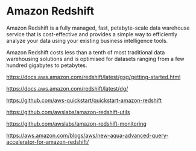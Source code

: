 # Amazon Redshift

Amazon Redshift is a fully managed, fast, petabyte-scale data warehouse service that is cost-effective and provides a simple way to efficiently analyze your data using your existing business intelligence tools. 

Amazon Redshift costs less than a tenth of most traditional data warehousing solutions and is optimised for datasets ranging from a few hundred gigabytes to petabytes.

https://docs.aws.amazon.com/redshift/latest/gsg/getting-started.html


https://docs.aws.amazon.com/redshift/latest/dg/

https://github.com/aws-quickstart/quickstart-amazon-redshift

https://github.com/awslabs/amazon-redshift-utils

https://github.com/awslabs/amazon-redshift-monitoring


https://aws.amazon.com/blogs/aws/new-aqua-advanced-query-accelerator-for-amazon-redshift/
